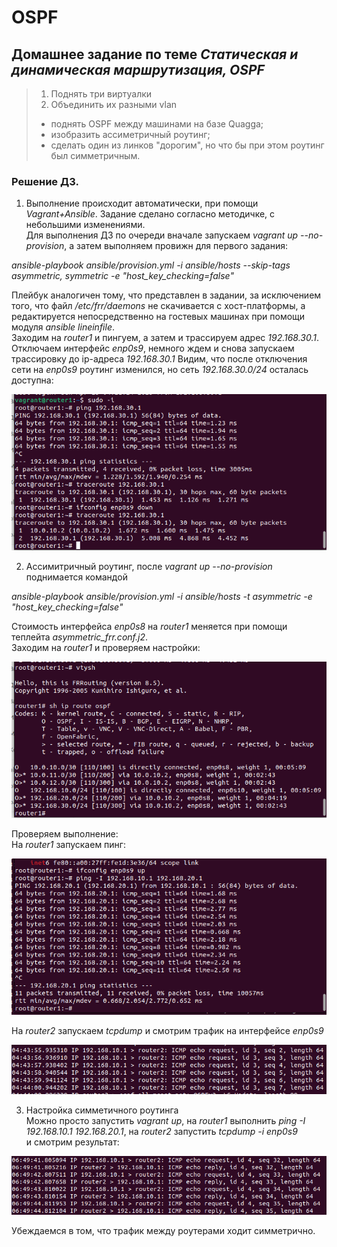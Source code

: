 # OSPF
## Домашнее задание по теме _Статическая и динамическая маршрутизация, OSPF_  
> 1. Поднять три виртуалки  
> 2. Объединить их разными vlan  
> * поднять OSPF между машинами на базе Quagga;  
> * изобразить ассиметричный роутинг;  
> * сделать один из линков "дорогим", но что бы при этом роутинг был симметричным.  

### Решение ДЗ.  
1. Выполнение происходит автоматически, при помощи _Vagrant+Ansible_. Задание сделано согласно методичке, с небольшими изменениями.  
Для выполнения ДЗ по очереди вначале запускаем _vagrant up --no-provision_,  а затем выполняем провижн для первого задания:  

_ansible-playbook ansible/provision.yml -i ansible/hosts --skip-tags asymmetric, symmetric -e "host_key_checking=false"_  

Плейбук аналогичен тому, что представлен в задании, за исключением того, что файл _/etc/frr/daemons_ не скачивается с хост-платформы, а редактируется 
непосредственно на гостевых машинах при помощи модуля _ansible_ _lineinfile_.  
Заходим на _router1_ и пингуем, а затем и трассируем адрес _192.168.30.1_. Отключаем интерфейс _enp0s9_, немного ждем и снова запускаем
трассировку до ip-адреса _192.168.30.1_  Видим, что после отключения сети на _enp0s9_ роутинг изменился, но сеть _192.168.30.0/24_ осталась доступна:  

![](https://github.com/Vitaliy7/OSPF/blob/main/screenshots/1.png?raw=true)  

2. Ассимитричный роутинг, после _vagrant up --no-provision_ поднимается командой  

_ansible-playbook ansible/provision.yml -i ansible/hosts -t asymmetric -e "host_key_checking=false"_  

Стоимость интерфейса _enp0s8_ на _router1_ меняется при помощи теплейта _asymmetric_frr.conf.j2_.  
Заходим на _router1_ и проверяем настройки: 

![](https://github.com/Vitaliy7/OSPF/blob/main/screenshots/2.png?raw=true)

Проверяем выполнение:  
На _router1_ запускаем пинг:  

![](https://github.com/Vitaliy7/OSPF/blob/main/screenshots/3.png?raw=true)

На _router2_ запускаем _tcpdump_ и смотрим трафик на интерфейсе _enp0s9_  

![](https://github.com/Vitaliy7/OSPF/blob/main/screenshots/4.png?raw=true)  

3. Настройка симметичного роутинга  
Можно просто запустить _vagrant up_, на _router1_ выполнить _ping -I 192.168.10.1 192.168.20.1_, на _router2_ запустить _tcpdump -i enp0s9_  
и смотрим результат:  

![](https://github.com/Vitaliy7/OSPF/blob/main/screenshots/5.png?raw=true)  

Убеждаемся в том, что трафик между роутерами ходит симметрично.


